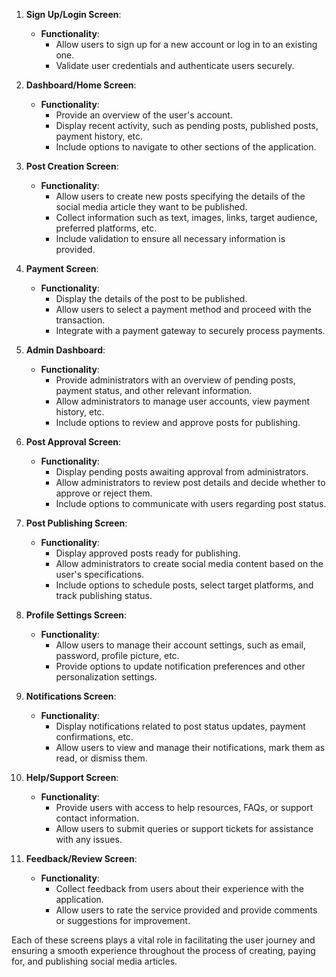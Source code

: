 1. **Sign Up/Login Screen**:

   - **Functionality**:
     - Allow users to sign up for a new account or log in to an existing one.
     - Validate user credentials and authenticate users securely.

2. **Dashboard/Home Screen**:

   - **Functionality**:
     - Provide an overview of the user's account.
     - Display recent activity, such as pending posts, published posts, payment history, etc.
     - Include options to navigate to other sections of the application.

3. **Post Creation Screen**:

   - **Functionality**:
     - Allow users to create new posts specifying the details of the social media article they want to be published.
     - Collect information such as text, images, links, target audience, preferred platforms, etc.
     - Include validation to ensure all necessary information is provided.

4. **Payment Screen**:

   - **Functionality**:
     - Display the details of the post to be published.
     - Allow users to select a payment method and proceed with the transaction.
     - Integrate with a payment gateway to securely process payments.

5. **Admin Dashboard**:

   - **Functionality**:
     - Provide administrators with an overview of pending posts, payment status, and other relevant information.
     - Allow administrators to manage user accounts, view payment history, etc.
     - Include options to review and approve posts for publishing.

6. **Post Approval Screen**:

   - **Functionality**:
     - Display pending posts awaiting approval from administrators.
     - Allow administrators to review post details and decide whether to approve or reject them.
     - Include options to communicate with users regarding post status.

7. **Post Publishing Screen**:

   - **Functionality**:
     - Display approved posts ready for publishing.
     - Allow administrators to create social media content based on the user's specifications.
     - Include options to schedule posts, select target platforms, and track publishing status.

8. **Profile Settings Screen**:

   - **Functionality**:
     - Allow users to manage their account settings, such as email, password, profile picture, etc.
     - Provide options to update notification preferences and other personalization settings.

9. **Notifications Screen**:

   - **Functionality**:
     - Display notifications related to post status updates, payment confirmations, etc.
     - Allow users to view and manage their notifications, mark them as read, or dismiss them.

10. **Help/Support Screen**:

    - **Functionality**:
      - Provide users with access to help resources, FAQs, or support contact information.
      - Allow users to submit queries or support tickets for assistance with any issues.

11. **Feedback/Review Screen**:
    - **Functionality**:
      - Collect feedback from users about their experience with the application.
      - Allow users to rate the service provided and provide comments or suggestions for improvement.

Each of these screens plays a vital role in facilitating the user journey and ensuring a smooth experience throughout the process of creating, paying for, and publishing social media articles.
